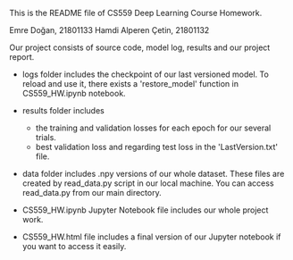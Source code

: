 This is the README file of CS559 Deep Learning Course Homework.

Emre Doğan, 21801133
Hamdi Alperen Çetin, 21801132

Our project consists of source code, model log, results and our project report.

- logs folder includes the checkpoint of our last versioned model. To reload and use it, there exists a 'restore_model' function in CS559_HW.ipynb notebook.

- results folder includes 
	* the training and validation losses for each epoch for our several trials.
	* best validation loss and regarding test loss in the  'LastVersion.txt' file.

- data folder includes .npy versions of our whole dataset. These files are created by read_data.py script in our local machine. 
  You can access read_data.py from our main directory.

- CS559_HW.ipynb Jupyter Notebook file includes our whole project work.

- CS559_HW.html file includes a final version of our Jupyter notebook if you want to access it easily. 